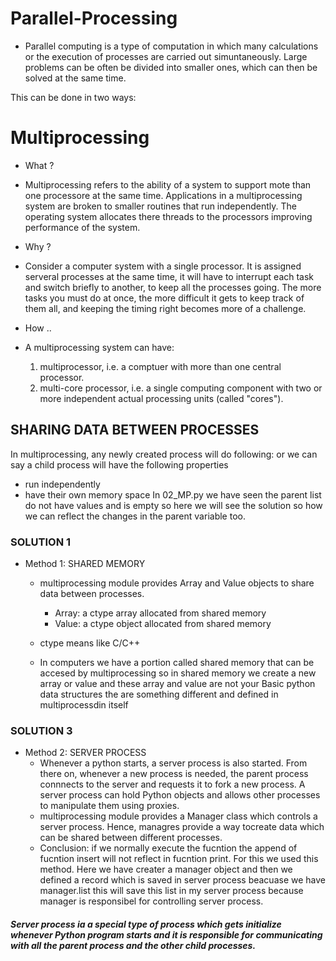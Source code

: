 # Parallel-Processing
*   Parallel computing is a type of computation in which many calculations or the execution of processes are carried out simuntaneously. Large problems can be often be divided into smaller ones, which can then be solved at the same time.

This can be done in two ways:

# Multiprocessing
* What ?
*    Multiprocessing refers to the ability of a system to support mote than one processore at the same time. Applications in a multiprocessing system are broken to smaller routines that run independently. The operating system allocates there threads to the processors improving performance of the system.

* Why ?
*    Consider a computer system with a single processor. It is assigned serveral processes at the same time, it will have to interrupt each task and switch briefly to another, to keep all the processes going.
The more tasks you must do at once, the more difficult it gets to keep track of them all, and keeping the timing right becomes more of a challenge.

* How ..
* A multiprocessing system can have:  
    1. multiprocessor, i.e. a comptuer with more than one central processor.
    2. multi-core processor, i.e. a single computing component with two or more independent actual processing units (called "cores").
    
     
 ## SHARING DATA BETWEEN PROCESSES
   In multiprocessing, any newly created process will do following:
   or we can say a child process will have the following properties
   * run independently
   * have their own memory space
 In 02_MP.py we have seen the parent list do not have values and is empty so here we will see the solution so how we can reflect the changes in the parent variable too.

### SOLUTION 1
* Method 1: SHARED MEMORY
    * multiprocessing module provides Array and Value objects to share data between processes.
        * Array: a ctype array allocated from shared memory
        * Value: a ctype object allocated from shared memory
    
    * ctype means like C/C++
    * In computers we have a portion called shared memory that can be accesed by multiprocessing so in shared memory we create a new array or value and these array and value are not your Basic python data structures the are something different and defined in multiprocessdin itself
### SOLUTION 3
* Method 2: SERVER PROCESS
  * Whenever a python starts, a server process is also started. From there on, whenever a new process is needed, the parent       process connnects to the server and requests it to fork a new process. A server process can hold Python objects and           allows other processes to manipulate them using proxies.
  * multiprocessing module provides a Manager class which controls a server process. Hence, managres provide a way tocreate       data which can be shared between different processes. 
   * Conclusion: if we normally execute the fucntion the append of fucntion insert will not reflect in fucntion print.
    For this we used this method. Here we have creater a manager object and then we defined a record which is saved in 
    server process beacuase we have manager.list this will save this list in my server process because manager is responsibel     for controlling server process. 
 ##### Server process ia a special type of process which gets initialize whenever Python program starts and it is                   responsible for communicating with all the parent process and the other child processes.
     
